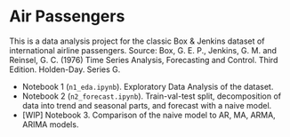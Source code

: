 # Air Passengers

This is a data analysis project for the classic Box & Jenkins dataset of international airline passengers. Source: Box, G. E. P., Jenkins, G. M. and Reinsel, G. C. (1976) Time Series Analysis, Forecasting and Control. Third Edition. Holden-Day. Series G.

* Notebook 1 (`n1_eda.ipynb`). Exploratory Data Analysis of the dataset.
* Notebook 2 (`n2_forecast.ipynb`). Train-val-test split, decomposition of data into trend and seasonal parts, and forecast with a naive model.
* [WIP] Notebook 3. Comparison of the naive model to AR, MA, ARMA, ARIMA models.
